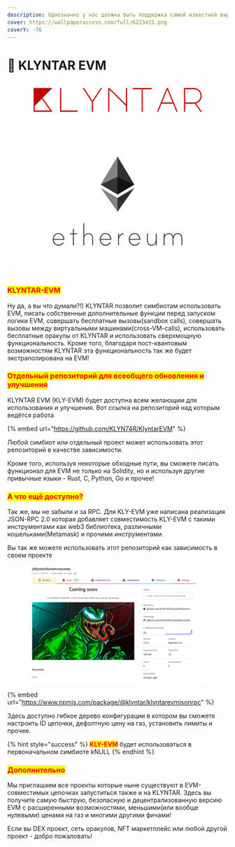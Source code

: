 ```yaml
---
description: Однозначно у нас должна быть поддержка самой известной виртуальной машины
cover: https://wallpaperaccess.com/full/6223415.png
coverY: -76
---
```


# 🔮 KLYNTAR EVM

<figure><img src="../../.gitbook/assets/image (7).png" alt=""><figcaption></figcaption></figure>

<figure><img src="../../.gitbook/assets/image (3).png" alt=""><figcaption></figcaption></figure>

### <mark style="color:red;">**KLYNTAR-EVM**</mark>

Ну да, а вы что думали?!) KLYNTAR позволит симбиотам использовать EVM, писать собственные дополнительные функции перед запуском логики EVM, совершать бесплатные вызовы(sandbox calls), совершать вызовы между виртуальными машинами(cross-VM-calls), использовать бесплатные оракулы от KLYNTAR и использовать сверхмощную функциональность. Кроме того, благодаря пост-квантовым возможностям KLYNTAR эта функциональность так же будет экстраполирована на EVM!

### <mark style="color:red;">Отдельный репозиторий для всеобщего обновления и улучшения</mark>

KLYNTAR EVM (KLY-EVM) будет доступна всем желающим для использования и улучшения. Вот ссылка на репозиторий над которым ведётся работа

{% embed url="https://github.com/KLYN74R/KlyntarEVM" %}

Любой симбиот или отдельный проект может использовать этот репозиторий в качестве зависимости.

Кроме того, используя некоторые обходные пути, вы сможете писать функционал для EVM не только на Solidity, но и используя другие привычные языки - Rust, C, Python, Go и прочее!

### <mark style="color:red;">А что ещё доступно?</mark>

Так же, мы не забыли и за RPC. Для KLY-EVM уже написана реализация JSON-RPC 2.0 которая добавляет совместимость KLY-EVM с такими инструментами как web3 библиотека, различными кошельками(Metamask) и прочими инструментами.

Вы так же можете использовать этот репозиторий как зависимость в своем проекте

<figure><img src="../../.gitbook/assets/image.png" alt=""><figcaption></figcaption></figure>

{% embed url="https://www.npmjs.com/package/@klyntar/klyntarevmjsonrpc" %}

Здесь доступно гибкое дерево конфигурации в котором вы сможете настроить ID цепочки, дефолтную цену на газ, установить лимиты и прочее.

{% hint style="success" %}
<mark style="color:red;">**KLY-EVM**</mark> будет использоваться в первоначальном симбиоте kNULL
{% endhint %}

### <mark style="color:red;">Дополнительно</mark>

Мы приглашаем все проекты которые ныне существуют в EVM-совместимых цепочках запуститься также и на KLYNTAR. Здесь вы получите самую быструю, безопасную и децентрализованную версию EVM с расширенными возможностями, меньшими(или вообще нулевыми) ценами на газ и многими другими фичами!

Если вы DEX проект, сеть оракулов, NFT маркетплейс или любой другой проект - добро пожаловать!
